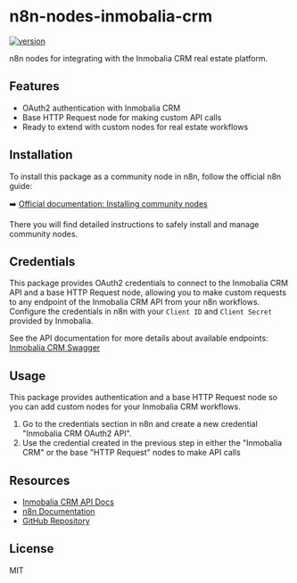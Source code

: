 # n8n-nodes-inmobalia-crm

[![version](https://img.shields.io/npm/v/@inmoba/n8n-nodes-inmobalia-crm.svg)](https://www.npmjs.org/package/@inmoba/n8n-nodes-inmobalia-crm)

n8n nodes for integrating with the Inmobalia CRM real estate platform.

## Features
- OAuth2 authentication with Inmobalia CRM
- Base HTTP Request node for making custom API calls
- Ready to extend with custom nodes for real estate workflows

## Installation

To install this package as a community node in n8n, follow the official n8n guide:

➡️ [Official documentation: Installing community nodes](https://docs.n8n.io/integrations/community-nodes/installation/)

There you will find detailed instructions to safely install and manage community nodes.

## Credentials

This package provides OAuth2 credentials to connect to the Inmobalia CRM API and a base HTTP Request node, allowing you to make custom requests to any endpoint of the Inmobalia CRM API from your n8n workflows. Configure the credentials in n8n with your `Client ID` and `Client Secret` provided by Inmobalia.

See the API documentation for more details about available endpoints: [Inmobalia CRM Swagger](https://api-crm.inmobalia.com/docs/swagger-ui)

## Usage

This package provides authentication and a base HTTP Request node so you can add custom nodes for your Inmobalia CRM workflows.

1. Go to the credentials section in n8n and create a new credential "Inmobalia CRM OAuth2 API".
2. Use the credential created in the previous step in either the "Inmobalia CRM" or the base "HTTP Request" nodes to make API calls

## Resources
- [Inmobalia CRM API Docs](https://api-crm.inmobalia.com/docs/swagger-ui)
- [n8n Documentation](https://docs.n8n.io/)
- [GitHub Repository](https://github.com/inmoba/n8n-nodes-inmobalia-crm)

## License

MIT

